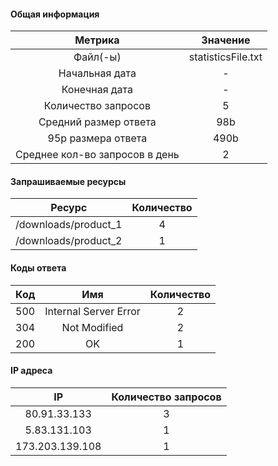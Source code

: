 #### Общая информация

| Метрика | Значение |
|:-:|:-:|
| Файл(-ы) | statisticsFile.txt |
| Начальная дата | - |
| Конечная дата | - |
| Количество запросов | 5 |
| Средний размер ответа | 98b |
| 95р размера ответа | 490b |
| Среднее кол-во запросов в день | 2 |

#### Запрашиваемые ресурсы

| Ресурс | Количество |
|:-:|:-:|
| /downloads/product_1 | 4 |
| /downloads/product_2 | 1 |

#### Коды ответа

| Код | Имя | Количество |
|:-:|:-:|:-:|
| 500 | Internal Server Error | 2 |
| 304 | Not Modified | 2 |
| 200 | OK | 1 |

#### IP адреса

| IP | Количество запросов |
|:-:|:-:|
| 80.91.33.133 | 3 |
| 5.83.131.103 | 1 |
| 173.203.139.108 | 1 |
